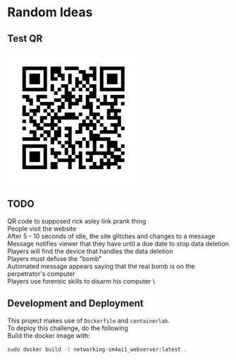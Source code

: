 # Random Ideas

## Test QR
![](./frame.png)

## TODO
QR code to supposed rick asley link prank thing \
People visit the website \
After 5 - 10 seconds of idle, the site glitches and changes to a message \
Message notifies viewer that they have until a due date to stop data deletion \
Players will find the device that handles the data deletion \
Players must defuse the "bomb" \
Automated message appears saying that the real bomb is on the perpetrator's computer \
Players use forensic skills to disarm his computer \

## Development and Deployment
This project makes use of `Dockerfile` and `containerlab`. \
To deploy this challenge, do the following \
Build the docker image with:

```bash
sudo docker build -t networking-sm4ai1_webserver:latest .
```
